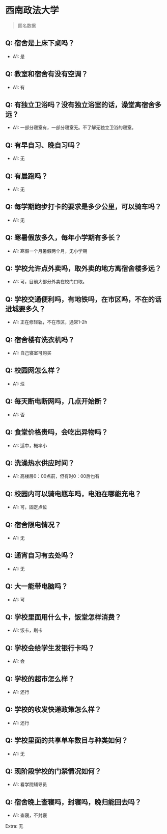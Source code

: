 # 西南政法大学

> 匿名数据

## Q: 宿舍是上床下桌吗？

- A1: 是

## Q: 教室和宿舍有没有空调？

- A1: 有

## Q: 有独立卫浴吗？没有独立浴室的话，澡堂离宿舍多远？

- A1: 一部分寝室有，一部分寝室无。不了解无独立卫浴的寝室。

## Q: 有早自习、晚自习吗？

- A1: 无

## Q: 有晨跑吗？

- A1: 无

## Q: 每学期跑步打卡的要求是多少公里，可以骑车吗？

- A1: 无

## Q: 寒暑假放多久，每年小学期有多长？

- A1: 寒假一个月暑假两个月，无小学期

## Q: 学校允许点外卖吗，取外卖的地方离宿舍楼多远？

- A1: 可，目前大部分外卖在校门口取。

## Q: 学校交通便利吗，有地铁吗，在市区吗，不在的话进城要多久？

- A1: 正在修轻轨，不在市区，通常1-2h

## Q: 宿舍楼有洗衣机吗？

- A1: 自己寝室可购买

## Q: 校园网怎么样？

- A1: 烂

## Q: 每天断电断网吗，几点开始断？

- A1: 否

## Q: 食堂价格贵吗，会吃出异物吗？

- A1: 适中，概率小

## Q: 洗澡热水供应时间？

- A1: 高楼层0：00点前，但有时0：00后也有

## Q: 校园内可以骑电瓶车吗，电池在哪能充电？

- A1: 可，固定点位

## Q: 宿舍限电情况？

- A1: 无

## Q: 通宵自习有去处吗？

- A1: 无

## Q: 大一能带电脑吗？

- A1: 可

## Q: 学校里面用什么卡，饭堂怎样消费？

- A1: 饭卡，刷卡

## Q: 学校会给学生发银行卡吗？

- A1: 会

## Q: 学校的超市怎么样？

- A1: 还行

## Q: 学校的收发快递政策怎么样？

- A1: 还行

## Q: 学校里面的共享单车数目与种类如何？

- A1: 无

## Q: 现阶段学校的门禁情况如何？

- A1: 看学院辅导员

## Q: 宿舍晚上查寝吗，封寝吗，晚归能回去吗？

- A1: 查寝，不封寝

Extra: 无